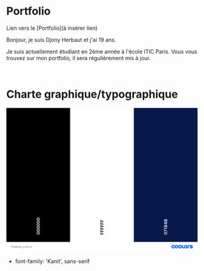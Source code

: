  # Portfolio 
Lien vers le [Portfolio](à insérer lien)
<br>

Bonjour, je suis Djony Herbaut et j'ai 19 ans. 

Je suis actuellement étudiant en 2ème année à l'école ITIC Paris. 
Vous vous trouvez sur mon portfolio, il sera régulièrement mis à jour.

<br>


# Charte graphique/typographique

![PALETTECOLOORS.png](./asset/Palette_colors.png)
- font-family: 'Kanit', sans-serif